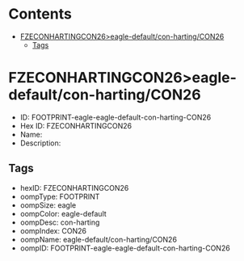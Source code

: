 



Contents
========

* [FZECONHARTINGCON26>eagle-default/con-harting/CON26](#fzeconhartingcon26eagle-defaultcon-hartingcon26)
	* [Tags](#tags)

# FZECONHARTINGCON26>eagle-default/con-harting/CON26

- ID: FOOTPRINT-eagle-eagle-default-con-harting-CON26
- Hex ID: FZECONHARTINGCON26
- Name: 
- Description: 

## Tags

- hexID: FZECONHARTINGCON26
- oompType: FOOTPRINT
- oompSize: eagle
- oompColor: eagle-default
- oompDesc: con-harting
- oompIndex: CON26
- oompName: eagle-default/con-harting/CON26
- oompID: FOOTPRINT-eagle-eagle-default-con-harting-CON26
